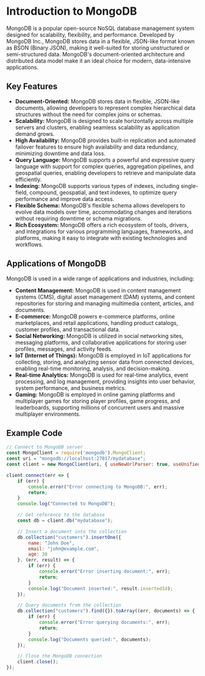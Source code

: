 # Introduction to MongoDB

MongoDB is a popular open-source NoSQL database management system designed for scalability, flexibility, and performance. Developed by MongoDB Inc., MongoDB stores data in a flexible, JSON-like format known as BSON (Binary JSON), making it well-suited for storing unstructured or semi-structured data. MongoDB's document-oriented architecture and distributed data model make it an ideal choice for modern, data-intensive applications.

## Key Features

- **Document-Oriented:** MongoDB stores data in flexible, JSON-like documents, allowing developers to represent complex hierarchical data structures without the need for complex joins or schemas.
- **Scalability:** MongoDB is designed to scale horizontally across multiple servers and clusters, enabling seamless scalability as application demand grows.
- **High Availability:** MongoDB provides built-in replication and automated failover features to ensure high availability and data redundancy, minimizing downtime and data loss.
- **Query Language:** MongoDB supports a powerful and expressive query language with support for complex queries, aggregation pipelines, and geospatial queries, enabling developers to retrieve and manipulate data efficiently.
- **Indexing:** MongoDB supports various types of indexes, including single-field, compound, geospatial, and text indexes, to optimize query performance and improve data access.
- **Flexible Schema:** MongoDB's flexible schema allows developers to evolve data models over time, accommodating changes and iterations without requiring downtime or schema migrations.
- **Rich Ecosystem:** MongoDB offers a rich ecosystem of tools, drivers, and integrations for various programming languages, frameworks, and platforms, making it easy to integrate with existing technologies and workflows.

## Applications of MongoDB

MongoDB is used in a wide range of applications and industries, including:

- **Content Management:** MongoDB is used in content management systems (CMS), digital asset management (DAM) systems, and content repositories for storing and managing multimedia content, articles, and documents.
- **E-commerce:** MongoDB powers e-commerce platforms, online marketplaces, and retail applications, handling product catalogs, customer profiles, and transactional data.
- **Social Networking:** MongoDB is utilized in social networking sites, messaging platforms, and collaborative applications for storing user profiles, messages, and activity feeds.
- **IoT (Internet of Things):** MongoDB is employed in IoT applications for collecting, storing, and analyzing sensor data from connected devices, enabling real-time monitoring, analysis, and decision-making.
- **Real-time Analytics:** MongoDB is used for real-time analytics, event processing, and log management, providing insights into user behavior, system performance, and business metrics.
- **Gaming:** MongoDB is employed in online gaming platforms and multiplayer games for storing player profiles, game progress, and leaderboards, supporting millions of concurrent users and massive multiplayer environments.

## Example Code

```javascript
// Connect to MongoDB server
const MongoClient = require('mongodb').MongoClient;
const uri = "mongodb://localhost:27017/mydatabase";
const client = new MongoClient(uri, { useNewUrlParser: true, useUnifiedTopology: true });

client.connect(err => {
    if (err) {
        console.error("Error connecting to MongoDB:", err);
        return;
    }
    console.log("Connected to MongoDB");

    // Get reference to the database
    const db = client.db("mydatabase");

    // Insert a document into the collection
    db.collection("customers").insertOne({
        name: "John Doe",
        email: "john@example.com",
        age: 30
    }, (err, result) => {
        if (err) {
            console.error("Error inserting document:", err);
            return;
        }
        console.log("Document inserted:", result.insertedId);
    });

    // Query documents from the collection
    db.collection("customers").find({}).toArray((err, documents) => {
        if (err) {
            console.error("Error querying documents:", err);
            return;
        }
        console.log("Documents queried:", documents);
    });

    // Close the MongoDB connection
    client.close();
});
```